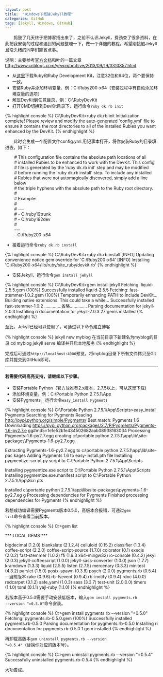 ```yaml
---
layout: post
title:  "Windows下搭建Jekyll教程"
categories: GitHub
tags: [Jekyll, Windows, GitHub]
---
```


&emsp;&emsp;捣鼓了几天终于把博客搭出来了，之前不认识Jekyll，费劲查了很多资料，在此把我安装的过程和遇到的问题整理一下，做一个详细的教程，希望刚接触Jekyll且没头绪的同学们能省点事。

说明：主要参考<a href="http://www.madhur.co.in/blog/2011/09/01/runningjekyllwindows.html" target="_blank">官方文档</a>和叶的一篇文章<a href="http://www.cnblogs.com/yevon/archive/2013/09/19/3310857.html" target="_blank">http://www.cnblogs.com/yevon/archive/2013/09/19/3310857.html</a>

* 从<a href="http://rubyinstaller.org/downloads/" target="_blank">这里</a>下载Ruby和Ruby Development Kit，注意32位和64位，两个要保持一致。
* 安装Ruby并添加环境变量，例：C:\Ruby200-x64（安装过程中有自动添加环境变量的选项）
* 解压DevKit到任意目录，例：C:\RubyDevKit
* 打开CMD切换到DevKit目录下，运行命令<code>ruby dk.rb init</code>

{% highlight console %}
C:\RubyDevKit>ruby dk.rb init
Initialization complete! Please review and modify the auto-generated
'config.yml' file to ensure it contains the root directories to all
of the installed Rubies you want enhanced by the DevKit.
{% endhighlight %}

&emsp;&emsp;此时会生成一个配置文件config.yml.用记事本打开，将你安装Ruby的目录填进去，如下：

<div style="padding-left:30px;">
# This configuration file contains the absolute path locations of all<br/>
# installed Rubies to be enhanced to work with the DevKit. This config<br/>
# file is generated by the 'ruby dk.rb init' step and may be modified<br/>
# before running the 'ruby dk.rb install' step. To include any installed<br/>
# Rubies that were not automagically discovered, simply add a line below<br/>
# the triple hyphens with the absolute path to the Ruby root directory.<br/>
#<br/>
# Example:<br/>
#<br/>
# ---<br/>
# - C:/ruby19trunk<br/>
# - C:/ruby192dev<br/>
#<br/>
---<br/>
- C:/Ruby200-x64
</div>

* 接着运行命令<code>ruby dk.rb install</code>

{% highlight console %}
C:\RubyDevKit>ruby dk.rb install
[INFO] Updating convenience notice gem override for 'C:/Ruby200-x64'
[INFO] Installing 'C:/Ruby200-x64/lib/ruby/site_ruby/devkit.rb'
{% endhighlight %}

* 安装Jekyll，运行命令<code>gem install jekyll</code>

{% highlight console %}
C:\RubyDevKit>gem install jekyll
Fetching: liquid-2.5.5.gem (100%)
Successfully installed liquid-2.5.5
Fetching: fast-stemmer-1.0.2.gem (100%)
Temporarily enhancing PATH to include DevKit...
Building native extensions.  This could take a while...
Successfully installed fast-stemmer-1.0.2
..............省略..............
Parsing documentation for jekyll-2.0.3
Installing ri documentation for jekyll-2.0.3
27 gems installed
{% endhighlight %}

至此，Jekyll已经可以使用了，可通过以下命令建立博客

{% highlight console %}
jekyll new myblog  在当前目录下新建名为myblog的目录
cd myblog
jekyll serve       编译并开启本地服务
{% endhighlight %}

完成后可通过<code>http://localhost:4000</code>预览。将myblog目录下所有文件拷贝至Git库并提交到GitHub即可。

---

#### 若需要代码高亮支持，请继续以下步骤。

* 安装Portable Python（官方放推荐2.x版本，2.7.5以上，可从<a href="http://portablepython.com/wiki/PortablePython2.7.5.1/" target="_blank">这里</a>下载)
* 添加环境变量，例：C:\Portable Python 2.7.5.1\App
* 安装Pygments，运行命令<code>easy_install Pygments</code>

{% highlight console %}
C:\Portable Python 2.7.5.1\App\Scripts>easy_install Pygments
Searching for Pygments
Reading http://pypi.python.org/simple/Pygments/
Best match: Pygments 1.6
Downloading https://pypi.python.org/packages/2.7/P/Pygments/Pygments-1.6-py2.7.e
gg#md5=1e1e52b1e434502682aab08938163034
Processing Pygments-1.6-py2.7.egg
creating c:\portable python 2.7.5.1\app\lib\site-packages\Pygments-1.6-py2.7.egg

Extracting Pygments-1.6-py2.7.egg to c:\portable python 2.7.5.1\app\lib\site-pac
kages
Adding Pygments 1.6 to easy-install.pth file
Installing pygmentize-script.py script to C:\Portable Python 2.7.5.1\App\Scripts

Installing pygmentize.exe script to C:\Portable Python 2.7.5.1\App\Scripts
Installing pygmentize.exe.manifest script to C:\Portable Python 2.7.5.1\App\Scri
pts

Installed c:\portable python 2.7.5.1\app\lib\site-packages\pygments-1.6-py2.7.eg
g
Processing dependencies for Pygments
Finished processing dependencies for Pygments
{% endhighlight %}

若想成功编译需要Pygments版本0.5.0，高版本会报错，可通过<code>gem list</code>命令查看当前版本。

{% highlight console %}
C:\>gem list

*** LOCAL GEMS ***

bigdecimal (1.2.0)
blankslate (2.1.2.4)
celluloid (0.15.2)
classifier (1.3.4)
coffee-script (2.2.0)
coffee-script-source (1.7.0)
colorator (0.1)
execjs (2.0.2)
fast-stemmer (1.0.2)
ffi (1.9.3 x64-mingw32)
io-console (0.4.2)
jekyll (2.0.3)
jekyll-coffeescript (1.0.0)
jekyll-sass-converter (1.0.0)
json (1.7.7)
kramdown (1.3.3)
liquid (2.5.5)
listen (2.7.5)
mercenary (0.3.3)
minitest (4.3.2)
parslet (1.5.0)
posix-spawn (0.3.8)
psych (2.0.0)
pygments.rb (0.5.4)    --当前版本
rake (0.9.6)
rb-fsevent (0.9.4)
rb-inotify (0.9.4)
rdoc (4.0.0)
redcarpet (3.1.2)
safe_yaml (1.0.3)
sass (3.3.7)
test-unit (2.0.0.0)
timers (1.1.0)
toml (0.1.1)
yajl-ruby (1.1.0)
{% endhighlight %}

若版本高于0.5.0需要手动安装低版本，输入<code>gem install pygments.rb --version "=0.5.0"</code>命令安装。

{% highlight console %}
C:\>gem install pygments.rb --version "=0.5.0"
Fetching: pygments.rb-0.5.0.gem (100%)
Successfully installed pygments.rb-0.5.0
Parsing documentation for pygments.rb-0.5.0
Installing ri documentation for pygments.rb-0.5.0
1 gem installed
{% endhighlight %}

再卸载高版本<code>gem uninstall pygments.rb --version "=0.5.4"</code>（替换你对应的版本号）。

{% highlight console %}
C:\>gem uninstall pygments.rb --version "=0.5.4"
Successfully uninstalled pygments.rb-0.5.4
{% endhighlight %}

大功告成。